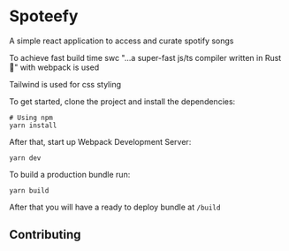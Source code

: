 # Spoteefy
A simple react application to access and curate spotify songs

To achieve fast build time swc "...a super-fast js/ts compiler written in Rust🦀" with webpack is used

Tailwind is used for css styling


To get started, clone the project and install the dependencies:

```
# Using npm
yarn install
```

After that, start up Webpack Development Server:

```
yarn dev
```

To build a production bundle run:

```
yarn build
```

After that you will have a ready to deploy bundle at `/build`

## Contributing


